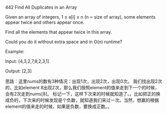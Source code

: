 442 Find All Duplicates in an Array

Given an array of integers, 1 ≤ a[i] ≤ n (n = size of array), some elements appear twice and others appear once.

Find all the elements that appear twice in this array.

Could you do it without extra space and in O(n) runtime?

Example:

Input:
[4,3,2,7,8,2,3,1]

Output:
[2,3]

思路：这里nums的数有3种情况：出现1次，出现2次，出现0次。
我们找出现2次的，比如element 8出现2次，那么我们按照element的值来走到下一个的时候，会有2次走到nums[8]。 标记一下，这样下次来的时候就知道了。。比如把正的换成负的，下次来的时候发现是个负数，就知道我们来过一次。当然，想赢的根据element的值来走的时候，如果是负数，要换成正数。。